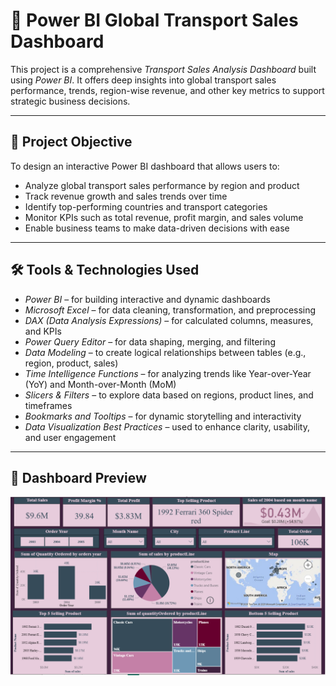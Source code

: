 # 🚚 Power BI Global Transport Sales Dashboard

This project is a comprehensive *Transport Sales Analysis Dashboard* built using *Power BI*. It offers deep insights into global transport sales performance, trends, region-wise revenue, and other key metrics to support strategic business decisions.

---

## 🧠 Project Objective

To design an interactive Power BI dashboard that allows users to:

- Analyze global transport sales performance by region and product
- Track revenue growth and sales trends over time
- Identify top-performing countries and transport categories
- Monitor KPIs such as total revenue, profit margin, and sales volume
- Enable business teams to make data-driven decisions with ease

---

## 🛠 Tools & Technologies Used

- *Power BI* – for building interactive and dynamic dashboards  
- *Microsoft Excel* – for data cleaning, transformation, and preprocessing  
- *DAX (Data Analysis Expressions)* – for calculated columns, measures, and KPIs  
- *Power Query Editor* – for data shaping, merging, and filtering  
- *Data Modeling* – to create logical relationships between tables (e.g., region, product, sales)  
- *Time Intelligence Functions* – for analyzing trends like Year-over-Year (YoY) and Month-over-Month (MoM)  
- *Slicers & Filters* – to explore data based on regions, product lines, and timeframes  
- *Bookmarks and Tooltips* – for dynamic storytelling and interactivity  
- *Data Visualization Best Practices* – used to enhance clarity, usability, and user engagement  

---

## 📸 Dashboard Preview

![Screenshot](Screenshot.png)
